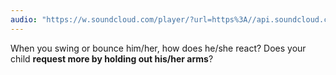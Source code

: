 ```yaml
---
audio: "https://w.soundcloud.com/player/?url=https%3A//api.soundcloud.com/tracks/1406308288%3Fsecret_token%3Ds-gLIZmhjr3hJ&color=%23ff5500&auto_play=true&hide_related=false&show_comments=true&show_user=true&show_reposts=false&show_teaser=true&visual=true"
---
```


When you swing or bounce him/her, how does he/she react? Does your child <strong>request more by holding out his/her arms</strong>?